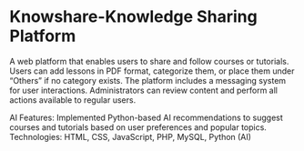# Knowshare-Knowledge Sharing Platform

A web platform that enables users to share and follow courses or tutorials. Users can add lessons in PDF format, categorize them,
or place them under “Others” if no category exists. The platform includes a messaging system for user interactions.
Administrators can review content and perform all actions available to regular users.

AI Features: Implemented Python-based AI recommendations to suggest courses and tutorials based on user preferences and popular topics.
Technologies: HTML, CSS, JavaScript, PHP, MySQL, Python (AI)
